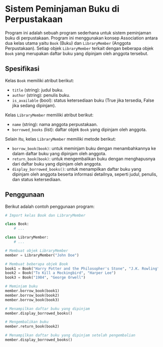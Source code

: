# Sistem Peminjaman Buku di Perpustakaan

Program ini adalah sebuah program sederhana untuk sistem peminjaman buku di perpustakaan. Program ini menggunakan konsep Association antara dua kelas utama yaitu `Book` (Buku) dan `LibraryMember` (Anggota Perpustakaan). Setiap objek `LibraryMember` terkait dengan beberapa objek `Book` yang merupakan daftar buku yang dipinjam oleh anggota tersebut.

## Spesifikasi

Kelas `Book` memiliki atribut berikut:
- `title` (string): judul buku.
- `author` (string): penulis buku.
- `is_available` (bool): status ketersediaan buku (True jika tersedia, False jika sedang dipinjam).

Kelas `LibraryMember` memiliki atribut berikut:
- `name` (string): nama anggota perpustakaan.
- `borrowed_books` (list): daftar objek `Book` yang dipinjam oleh anggota.

Selain itu, kelas `LibraryMember` memiliki metode berikut:
- `borrow_book(book)`: untuk meminjam buku dengan menambahkannya ke dalam daftar buku yang dipinjam oleh anggota.
- `return_book(book)`: untuk mengembalikan buku dengan menghapusnya dari daftar buku yang dipinjam oleh anggota.
- `display_borrowed_books()`: untuk menampilkan daftar buku yang dipinjam oleh anggota beserta informasi detailnya, seperti judul, penulis, dan status ketersediaan.

## Penggunaan

Berikut adalah contoh penggunaan program:

```python
# Import kelas Book dan LibraryMember

class Book:
    # ...

class LibraryMember:
    # ...

# Membuat objek LibraryMember
member = LibraryMember("John Doe")

# Membuat beberapa objek Book
book1 = Book("Harry Potter and the Philosopher's Stone", "J.K. Rowling")
book2 = Book("To Kill a Mockingbird", "Harper Lee")
book3 = Book("1984", "George Orwell")

# Meminjam buku
member.borrow_book(book1)
member.borrow_book(book2)
member.borrow_book(book3)

# Menampilkan daftar buku yang dipinjam
member.display_borrowed_books()

# Mengembalikan buku
member.return_book(book2)

# Menampilkan daftar buku yang dipinjam setelah pengembalian
member.display_borrowed_books()
